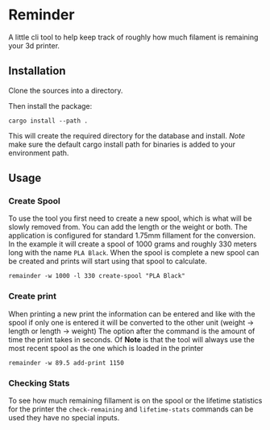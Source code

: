 # Reminder

A little cli tool to help keep track of roughly how much filament is remaining
your 3d printer. 

## Installation
Clone the sources into a directory. 

Then install the package:
```
cargo install --path .
```

This will create the required directory for the database and install. *Note*
make sure the default cargo install path for binaries is added to your
environment path.

## Usage

### Create Spool
To use the tool you first need to create a new spool, which is what will be slowly
removed from. You can add the length or the weight or both. The application is configured
for standard 1.75mm fillament for the conversion. In the example it will create a 
spool of 1000 grams and roughly 330 meters long with the name `PLA Black`. When
the spool is complete a new spool can be created and prints will start using that
spool to calculate.

```shell
remainder -w 1000 -l 330 create-spool "PLA Black"
```

### Create print
When printing a new print the information can be entered and like with the spool
if only one is entered it will be converted to the other unit (weight -> length or length -> weight)
The option after the command is the amount of time the print takes in seconds.
Of **Note** is that the tool will always use the most recent spool as the one
which is loaded in the printer

```shell
remainder -w 89.5 add-print 1150
```

### Checking Stats
To see how much remaining fillament is on the spool or the lifetime statistics
for the printer the `check-remaining` and `lifetime-stats` commands can be used
they have no special inputs.
